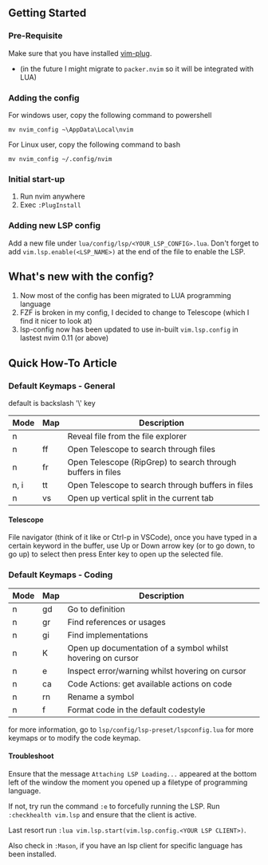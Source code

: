 ## Getting Started


### Pre-Requisite

Make sure that you have installed [vim-plug](https://github.com/junegunn/vim-plug).
* (in the future I might migrate to `packer.nvim` so it will be integrated with LUA)

### Adding the config

For windows user, copy the following command to powershell
```
mv nvim_config ~\AppData\Local\nvim
```

For Linux user, copy the following command to bash
```
mv nvim_config ~/.config/nvim
```

### Initial start-up

1. Run nvim anywhere
2. Exec `:PlugInstall`

### Adding new LSP config

Add a new file under `lua/config/lsp/<YOUR_LSP_CONFIG>.lua`.
Don't forget to add `vim.lsp.enable(<LSP_NAME>)` at the end of the file to
enable the LSP.

## What's new with the config?

1. Now most of the config has been migrated to LUA programming language
2. FZF is broken in my config, I decided to change to Telescope (which I find it
   nicer to look at)
3. lsp-config now has been updated to use in-built `vim.lsp.config` in lastest nvim 0.11 (or above)


## Quick How-To Article

### Default Keymaps - General

default <leader> is backslash '\\' key

| Mode | Map          | Description                                                 |
|------|--------------|-------------------------------------------------------------|
| n    | <C-f>        | Reveal file from the file explorer                          |
| n    | <leader>ff   | Open Telescope to search through files                      |
| n    | <leader>fr   | Open Telescope (RipGrep) to search through buffers in files |
| n, i | <leader>tt   | Open Telescope to search through buffers in files           |
| n    | <leader>vs   | Open up vertical split in the current tab                   |


#### Telescope

File navigator (think of it like <C-p> or Ctrl-p in VSCode), once you have typed
in a certain keyword in the buffer, use Up or Down arrow key (or <C-j> to go
down,  <C-k> to go up) to select then press Enter key to open up the selected
file.

### Default Keymaps - Coding

| Mode | Map       | Description                                                 |
|------|-----------|-------------------------------------------------------------|
| n    | gd        | Go to definition                                            |
| n    | gr        | Find references or usages                                   |
| n    | gi        | Find implementations                                        |
| n    | K         | Open up documentation of a symbol whilst hovering on cursor |
| n    | <space>e  | Inspect error/warning whilst hovering on cursor             |
| n    | <space>ca | Code Actions: get available actions on code                 |
| n    | <space>rn | Rename a symbol                                             |
| n    | <space>f  | Format code in the default codestyle                        |


for more information, go to `lsp/config/lsp-preset/lspconfig.lua` for more
keymaps or to modify the code keymap.

#### Troubleshoot

Ensure that the message `Attaching LSP Loading...` appeared at the bottom left
of the window the moment you opened up a filetype of programming language.

If not, try run the command `:e` to forcefully running the LSP. 
Run `:checkhealth vim.lsp` and ensure that the client is active.

Last resort run `:lua vim.lsp.start(vim.lsp.config.<YOUR LSP CLIENT>)`.

Also check in `:Mason`, if you have an lsp client for specific language has been
installed.
